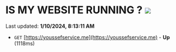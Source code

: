# IS MY WEBSITE RUNNING ? [![](https://img.shields.io/static/v1?label=Sponsor&message=%E2%9D%A4&logo=GitHub&color=%23fe8e86)](https://github.com/sponsors/<username>)

Last updated: **1/10/2024, 8:13:11 AM**

- `GET` [https://youssefservice.me](https://youssefservice.me) - **Up** (1118ms)

